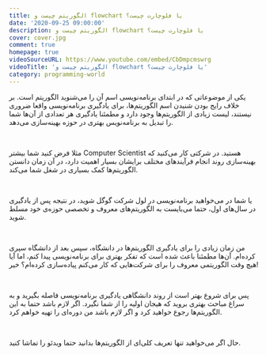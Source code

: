 ```yaml
---
title: الگوریتم‌ چیست و flowchart یا فلوچارت چیست؟
date: '2020-09-25 09:00:00'
description: الگوریتم‌ چیست و flowchart یا فلوچارت چیست؟
cover: cover.jpg
comment: true
homepage: true
videoSourceURL: https://www.youtube.com/embed/CbDmpcmswrg
videoTitle: 'الگوریتم‌ چیست و flowchart یا فلوچارت چیست؟'
category: programming-world
---
```


یکی از موضوعاتی که در ابتدای برنامه‌نویسی اسم آن را می‌شنوید الگوریتم است. بر خلاف رایج بودن شنیدن اسم الگوریتم‌ها، برای یادگیری برنامه‌نویسی واقعا ضروری نیستند، لیست زیادی از الگوریتم‌ها وجود دارد و مطمئنا یادگیری هر تعدادی از آن‌ها شما را تبدیل به برنامه‌نویس بهتری در حوزه بهینه‌سازی می‌دهد.

<br />

مثلا فرض کنید شما بیشتر Computer Scientist هستید. در شرکتی کار می‌کنید که بهینه‌سازی روند انجام فرآیند‌های مختلف برایشان بسیار اهمیت دارد، در آن زمان دانستن الگوریتم‌ها کمک بسیاری در شغل شما می‌کند.

<br />

یا شما در می‌خواهید برنامه‌نویسی در لول شرکت گوگل شوید، در نتیجه پس از یادگیری در سال‌های اول، حتما می‌بایست به الگوریتم‌های معروف و تخصصی حوزه‌ی خود مسلط شوید.

<br />

من زمان زیادی را برای یادگیری الگوریتم‌ها در دانشگاه، سپس بعد از دانشگاه سپری کرده‌ام. آن‌ها مطمئنا باعث شده است که تفکر بهتری برای برنامه‌نویسی پیدا کنم، اما آیا هیچ وقت الگوریتمی معروف را برای شرکت‌هایی که کار می‌کنم پیاده‌سازی کرده‌ام؟ خیر!

<br />

پس برای شروع بهتر است از روند دانشگاهی یادگیری برنامه‌نویسی فاصله بگیرید و به سراغ مباحث بهتری بروید که هیجان اولیه را از شما نگیرد. اگر لازم باشد حتما به این الگوریتم‌ها رجوع خواهید کرد و اگر لازم باشد من دوره‌ای را تهیه خواهم کرد.

<br />

حال اگر می‌خواهید تنها تعریف کلی‌ای از الگوریتم‌ها بدانید حتما ویدئو را تماشا کنید.
